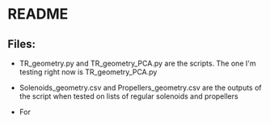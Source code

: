 # README

## Files:

- TR_geometry.py and TR_geometry_PCA.py are the scripts. The one I'm testing right now is TR_geometry_PCA.py

- Solenoids_geometry.csv and Propellers_geometry.csv are the outputs of the script when tested on lists of regular solenoids and propellers

- For 
